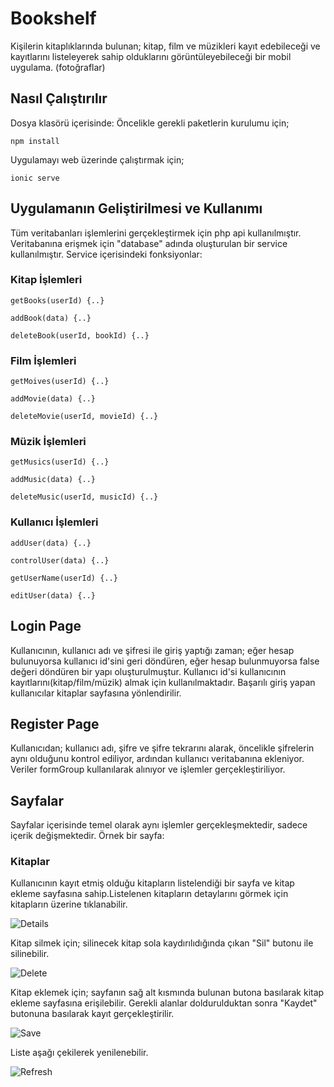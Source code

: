 # Bookshelf
Kişilerin kitaplıklarında bulunan; kitap, film ve müzikleri kayıt
edebileceği ve kayıtlarını listeleyerek sahip olduklarını 
görüntüleyebileceği bir mobil uygulama.
(fotoğraflar)

## Nasıl Çalıştırılır
Dosya klasörü içerisinde:
Öncelikle gerekli paketlerin kurulumu için;

``npm install``

Uygulamayı web üzerinde çalıştırmak için;

``ionic serve``


## Uygulamanın Geliştirilmesi ve Kullanımı
Tüm veritabanları işlemlerini gerçekleştirmek için php api kullanılmıştır.
Veritabanına erişmek için "database" adında oluşturulan bir service kullanılmıştır.
Service içerisindeki fonksiyonlar: 
### Kitap İşlemleri
``getBooks(userId) {..} ``

``addBook(data) {..}``

``deleteBook(userId, bookId) {..}``
### Film İşlemleri
``getMoives(userId) {..} ``

``addMovie(data) {..}``

``deleteMovie(userId, movieId) {..}``
### Müzik İşlemleri
``getMusics(userId) {..} ``

``addMusic(data) {..}``

``deleteMusic(userId, musicId) {..}``
### Kullanıcı İşlemleri
``addUser(data) {..} ``

``controlUser(data) {..}``

``getUserName(userId) {..}``

``editUser(data) {..}``

## Login Page
Kullanıcının, kullanıcı adı ve şifresi ile giriş yaptığı zaman;
eğer hesap bulunuyorsa kullanıcı id'sini geri döndüren, eğer hesap bulunmuyorsa
false değeri döndüren bir yapı oluşturulmuştur. Kullanıcı id'si kullanıcının
kayıtlarını(kitap/film/müzik) almak için kullanılmaktadır.
	Başarılı giriş yapan kullanıcılar kitaplar sayfasına yönlendirilir.

## Register Page
Kullanıcıdan; kullanıcı adı, şifre ve şifre tekrarını alarak, öncelikle
şifrelerin aynı olduğunu kontrol ediliyor, ardından kullanıcı veritabanına ekleniyor.
Veriler formGroup kullanılarak alınıyor ve işlemler gerçekleştiriliyor.

## Sayfalar
Sayfalar içerisinde temel olarak aynı işlemler gerçekleşmektedir, sadece içerik değişmektedir.
Örnek bir sayfa:
### Kitaplar
Kullanıcının kayıt etmiş olduğu kitapların listelendiği bir sayfa ve kitap
ekleme sayfasına sahip.Listelenen kitapların detaylarını görmek için kitapların
üzerine tıklanabilir. 

![Details](https://raw.githubusercontent.com/rknyryn/Bookshelf/main/imgs/details.png)


Kitap silmek için; silinecek kitap sola kaydırılıdığında
çıkan "Sil" butonu ile silinebilir.

![Delete](https://raw.githubusercontent.com/rknyryn/Bookshelf/main/imgs/delete.png)

Kitap eklemek için; sayfanın sağ alt kısmında
bulunan butona basılarak kitap ekleme sayfasına erişilebilir. Gerekli alanlar 
doldurulduktan sonra "Kaydet" butonuna basılarak kayıt gerçekleştirilir.

![Save](https://github.com/rknyryn/Bookshelf/blob/main/imgs/addBook.png?raw=true)

Liste aşağı çekilerek yenilenebilir.

![Refresh](https://github.com/rknyryn/Bookshelf/blob/main/imgs/refresh.png?raw=true)
